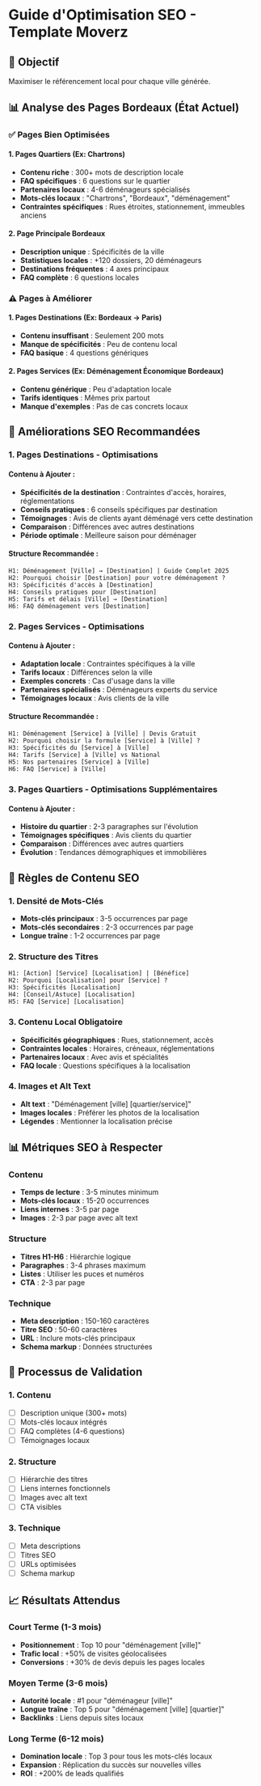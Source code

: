 # Guide d'Optimisation SEO - Template Moverz

## 🎯 Objectif
Maximiser le référencement local pour chaque ville générée.

## 📊 Analyse des Pages Bordeaux (État Actuel)

### ✅ **Pages Bien Optimisées**

#### 1. Pages Quartiers (Ex: Chartrons)
- **Contenu riche** : 300+ mots de description locale
- **FAQ spécifiques** : 6 questions sur le quartier
- **Partenaires locaux** : 4-6 déménageurs spécialisés
- **Mots-clés locaux** : "Chartrons", "Bordeaux", "déménagement"
- **Contraintes spécifiques** : Rues étroites, stationnement, immeubles anciens

#### 2. Page Principale Bordeaux
- **Description unique** : Spécificités de la ville
- **Statistiques locales** : +120 dossiers, 20 déménageurs
- **Destinations fréquentes** : 4 axes principaux
- **FAQ complète** : 6 questions locales

### ⚠️ **Pages à Améliorer**

#### 1. Pages Destinations (Ex: Bordeaux → Paris)
- **Contenu insuffisant** : Seulement 200 mots
- **Manque de spécificités** : Peu de contenu local
- **FAQ basique** : 4 questions génériques

#### 2. Pages Services (Ex: Déménagement Économique Bordeaux)
- **Contenu générique** : Peu d'adaptation locale
- **Tarifs identiques** : Mêmes prix partout
- **Manque d'exemples** : Pas de cas concrets locaux

## 🚀 Améliorations SEO Recommandées

### 1. Pages Destinations - Optimisations

#### Contenu à Ajouter :
- **Spécificités de la destination** : Contraintes d'accès, horaires, réglementations
- **Conseils pratiques** : 6 conseils spécifiques par destination
- **Témoignages** : Avis de clients ayant déménagé vers cette destination
- **Comparaison** : Différences avec autres destinations
- **Période optimale** : Meilleure saison pour déménager

#### Structure Recommandée :
```
H1: Déménagement [Ville] → [Destination] | Guide Complet 2025
H2: Pourquoi choisir [Destination] pour votre déménagement ?
H3: Spécificités d'accès à [Destination]
H4: Conseils pratiques pour [Destination]
H5: Tarifs et délais [Ville] → [Destination]
H6: FAQ déménagement vers [Destination]
```

### 2. Pages Services - Optimisations

#### Contenu à Ajouter :
- **Adaptation locale** : Contraintes spécifiques à la ville
- **Tarifs locaux** : Différences selon la ville
- **Exemples concrets** : Cas d'usage dans la ville
- **Partenaires spécialisés** : Déménageurs experts du service
- **Témoignages locaux** : Avis clients de la ville

#### Structure Recommandée :
```
H1: Déménagement [Service] à [Ville] | Devis Gratuit
H2: Pourquoi choisir la formule [Service] à [Ville] ?
H3: Spécificités du [Service] à [Ville]
H4: Tarifs [Service] à [Ville] vs National
H5: Nos partenaires [Service] à [Ville]
H6: FAQ [Service] à [Ville]
```

### 3. Pages Quartiers - Optimisations Supplémentaires

#### Contenu à Ajouter :
- **Histoire du quartier** : 2-3 paragraphes sur l'évolution
- **Témoignages spécifiques** : Avis clients du quartier
- **Comparaison** : Différences avec autres quartiers
- **Évolution** : Tendances démographiques et immobilières

## 📝 Règles de Contenu SEO

### 1. Densité de Mots-Clés
- **Mots-clés principaux** : 3-5 occurrences par page
- **Mots-clés secondaires** : 2-3 occurrences par page
- **Longue traîne** : 1-2 occurrences par page

### 2. Structure des Titres
```
H1: [Action] [Service] [Localisation] | [Bénéfice]
H2: Pourquoi [Localisation] pour [Service] ?
H3: Spécificités [Localisation]
H4: [Conseil/Astuce] [Localisation]
H5: FAQ [Service] [Localisation]
```

### 3. Contenu Local Obligatoire
- **Spécificités géographiques** : Rues, stationnement, accès
- **Contraintes locales** : Horaires, créneaux, réglementations
- **Partenaires locaux** : Avec avis et spécialités
- **FAQ locale** : Questions spécifiques à la localisation

### 4. Images et Alt Text
- **Alt text** : "Déménagement [ville] [quartier/service]"
- **Images locales** : Préférer les photos de la localisation
- **Légendes** : Mentionner la localisation précise

## 📊 Métriques SEO à Respecter

### Contenu
- **Temps de lecture** : 3-5 minutes minimum
- **Mots-clés locaux** : 15-20 occurrences
- **Liens internes** : 3-5 par page
- **Images** : 2-3 par page avec alt text

### Structure
- **Titres H1-H6** : Hiérarchie logique
- **Paragraphes** : 3-4 phrases maximum
- **Listes** : Utiliser les puces et numéros
- **CTA** : 2-3 par page

### Technique
- **Meta description** : 150-160 caractères
- **Titre SEO** : 50-60 caractères
- **URL** : Inclure mots-clés principaux
- **Schema markup** : Données structurées

## 🔄 Processus de Validation

### 1. Contenu
- [ ] Description unique (300+ mots)
- [ ] Mots-clés locaux intégrés
- [ ] FAQ complètes (4-6 questions)
- [ ] Témoignages locaux

### 2. Structure
- [ ] Hiérarchie des titres
- [ ] Liens internes fonctionnels
- [ ] Images avec alt text
- [ ] CTA visibles

### 3. Technique
- [ ] Meta descriptions
- [ ] Titres SEO
- [ ] URLs optimisées
- [ ] Schema markup

## 📈 Résultats Attendus

### Court Terme (1-3 mois)
- **Positionnement** : Top 10 pour "déménagement [ville]"
- **Trafic local** : +50% de visites géolocalisées
- **Conversions** : +30% de devis depuis les pages locales

### Moyen Terme (3-6 mois)
- **Autorité locale** : #1 pour "déménageur [ville]"
- **Longue traîne** : Top 5 pour "déménagement [ville] [quartier]"
- **Backlinks** : Liens depuis sites locaux

### Long Terme (6-12 mois)
- **Domination locale** : Top 3 pour tous les mots-clés locaux
- **Expansion** : Réplication du succès sur nouvelles villes
- **ROI** : +200% de leads qualifiés
